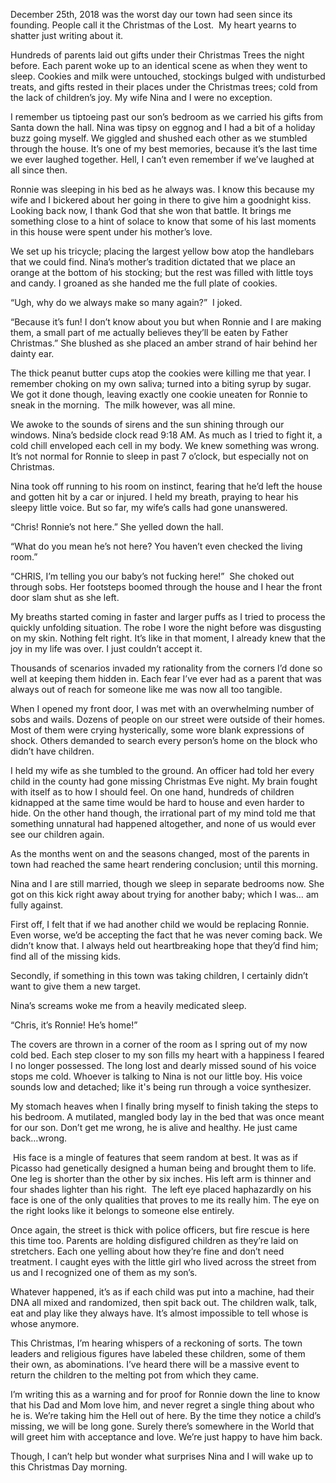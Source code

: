December 25th, 2018 was the worst day our town had seen since its founding. People call it the Christmas of the Lost.  My heart yearns to shatter just writing about it.  

Hundreds of parents laid out gifts under their Christmas Trees the night before. Each parent woke up to an identical scene as when they went to sleep. Cookies and milk were untouched, stockings bulged with undisturbed treats, and gifts rested in their places under the Christmas trees; cold from the lack of children’s joy. My wife Nina and I were no exception.

I remember us tiptoeing past our son’s bedroom as we carried his gifts from Santa down the hall. Nina was tipsy on eggnog and I had a bit of a holiday buzz going myself. We giggled and shushed each other as we stumbled through the house. It’s one of my best memories, because it’s the last time we ever laughed together. Hell, I can’t even remember if we’ve laughed at all since then.

Ronnie was sleeping in his bed as he always was. I know this because my wife and I bickered about her going in there to give him a goodnight kiss. Looking back now, I thank God that she won that battle. It brings me something close to a hint of solace to know that some of his last moments in this house were spent under his mother’s love.

We set up his tricycle; placing the largest yellow bow atop the handlebars that we could find. Nina’s mother’s tradition dictated that we place an orange at the bottom of his stocking; but the rest was filled with little toys and candy. I groaned as she handed me the full plate of cookies.

“Ugh, why do we always make so many again?”  I joked.

“Because it’s fun! I don’t know about you but when Ronnie and I are making them, a small part of me actually believes they’ll be eaten by Father Christmas.” She blushed as she placed an amber strand of hair behind her dainty ear.

The thick peanut butter cups atop the cookies were killing me that year. I remember choking on my own saliva; turned into a biting syrup by sugar. We got it done though, leaving exactly one cookie uneaten for Ronnie to sneak in the morning.  The milk however, was all mine.

We awoke to the sounds of sirens and the sun shining through our windows. Nina’s bedside clock read 9:18 AM. As much as I tried to fight it, a cold chill enveloped each cell in my body. We knew something was wrong. It’s not normal for Ronnie to sleep in past 7 o’clock, but especially not on Christmas.

Nina took off running to his room on instinct, fearing that he’d left the house and gotten hit by a car or injured. I held my breath, praying to hear his sleepy little voice. But so far, my wife’s calls had gone unanswered.

“Chris! Ronnie’s not here.” She yelled down the hall.

“What do you mean he’s not here? You haven’t even checked the living room.”

“CHRIS, I’m telling you our baby’s not fucking here!”  She choked out through sobs. Her footsteps boomed through the house and I hear the front door slam shut as she left.

My breaths started coming in faster and larger puffs as I tried to process the quickly unfolding situation. The robe I wore the night before was disgusting on my skin. Nothing felt right. It’s like in that moment, I already knew that the joy in my life was over. I just couldn’t accept it.

Thousands of scenarios invaded my rationality from the corners I’d done so well at keeping them hidden in. Each fear I’ve ever had as a parent that was always out of reach for someone like me was now all too tangible.

When I opened my front door, I was met with an overwhelming number of sobs and wails. Dozens of people on our street were outside of their homes. Most of them were crying hysterically, some wore blank expressions of shock. Others demanded to search every person’s home on the block who didn’t have children.

I held my wife as she tumbled to the ground. An officer had told her every child in the county had gone missing Christmas Eve night. My brain fought with itself as to how I should feel. On one hand, hundreds of children kidnapped at the same time would be hard to house and even harder to hide. On the other hand though, the irrational part of my mind told me that something unnatural had happened altogether, and none of us would ever see our children again.

As the months went on and the seasons changed, most of the parents in town had reached the same heart rendering conclusion; until this morning.

Nina and I are still married, though we sleep in separate bedrooms now. She got on this kick right away about trying for another baby; which I was… am fully against.

First off, I felt that if we had another child we would be replacing Ronnie. Even worse, we’d be accepting the fact that he was never coming back. We didn’t know that. I always held out heartbreaking hope that they’d find him; find all of the missing kids.

Secondly, if something in this town was taking children, I certainly didn’t want to give them a new target.

Nina’s screams woke me from a heavily medicated sleep.

“Chris, it’s Ronnie! He’s home!”

The covers are thrown in a corner of the room as I spring out of my now cold bed. Each step closer to my son fills my heart with a happiness I feared I no longer possessed. The long lost and dearly missed sound of his voice stops me cold. Whoever is talking to Nina is not our little boy. His voice sounds low and detached; like it's being run through a voice synthesizer. 

My stomach heaves when I finally bring myself to finish taking the steps to his bedroom. A mutilated, mangled body lay in the bed that was once meant for our son. Don’t get me wrong, he is alive and healthy. He just came back…wrong.

 His face is a mingle of features that seem random at best. It was as if Picasso had genetically designed a human being and brought them to life. One leg is shorter than the other by six inches. His left arm is thinner and four shades lighter than his right.  The left eye placed haphazardly on his face is one of the only qualities that proves to me its really him. The eye on the right looks like it belongs to someone else entirely.

Once again, the street is thick with police officers, but fire rescue is here this time too. Parents are holding disfigured children as they’re laid on stretchers. Each one yelling about how they’re fine and don’t need treatment. I caught eyes with the little girl who lived across the street from us and I recognized one of them as my son’s.

Whatever happened, it’s as if each child was put into a machine, had their DNA all mixed and randomized, then spit back out. The children walk, talk, eat and play like they always have. It’s almost impossible to tell whose is whose anymore.

This Christmas, I’m hearing whispers of a reckoning of sorts. The town leaders and religious figures have labeled these children, some of them their own, as abominations. I’ve heard there will be a massive event to return the children to the melting pot from which they came.

I’m writing this as a warning and for proof for Ronnie down the line to know that his Dad and Mom love him, and never regret a single thing about who he is. We’re taking him the Hell out of here. By the time they notice a child’s missing, we will be long gone. Surely there’s somewhere in the World that will greet him with acceptance and love. We’re just happy to have him back.

Though, I can’t help but wonder what surprises Nina and I will wake up to this Christmas Day morning.
